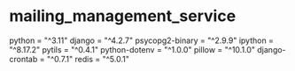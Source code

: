 # mailing_management_service

python = "^3.11"
django = "^4.2.7"
psycopg2-binary = "^2.9.9"
ipython = "^8.17.2"
pytils = "^0.4.1"
python-dotenv = "^1.0.0"
pillow = "^10.1.0"
django-crontab = "^0.7.1"
redis = "^5.0.1"